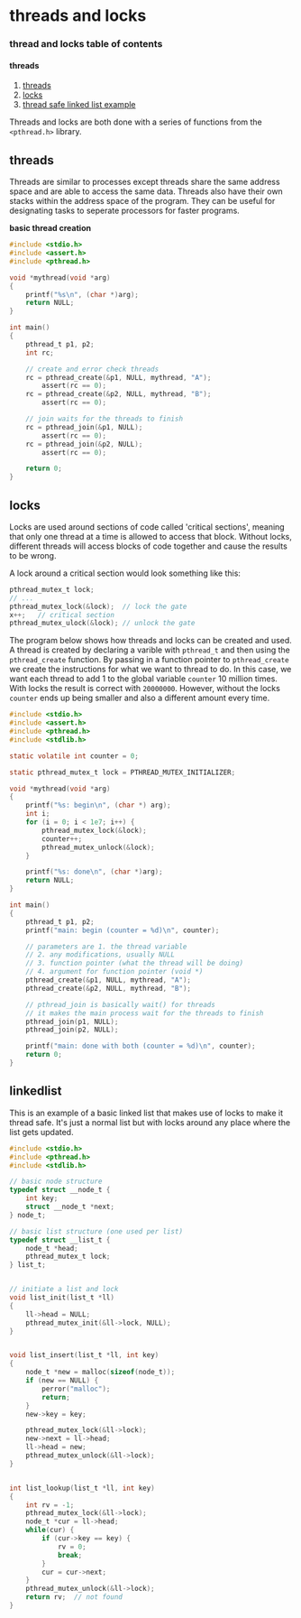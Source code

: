 # threads and locks

### thread and locks table of contents
#### threads
1. [threads](#threads)
1. [locks](#locks)
2. [thread safe linked list example](#linkedlist)

Threads and locks are both done with a series of functions from the `<pthread.h>` library.

## threads
Threads are similar to processes except threads share the same address space and are able to access the same data. Threads also have their own stacks within the address space of the program.  They can be useful for designating tasks to seperate processors for faster programs.

**basic thread creation**
```C
#include <stdio.h>
#include <assert.h>
#include <pthread.h>

void *mythread(void *arg)
{
    printf("%s\n", (char *)arg);
    return NULL;
}

int main()
{
    pthread_t p1, p2;
    int rc;

    // create and error check threads
    rc = pthread_create(&p1, NULL, mythread, "A");
        assert(rc == 0);
    rc = pthread_create(&p2, NULL, mythread, "B");
        assert(rc == 0);

    // join waits for the threads to finish
    rc = pthread_join(&p1, NULL);
        assert(rc == 0);
    rc = pthread_join(&p2, NULL);
        assert(rc == 0);

    return 0;
}


```

## locks
Locks are used around sections of code called 'critical sections', meaning that only one thread at a time is allowed to access that block. Without locks, different threads will access blocks of code together and cause the results to be wrong.  

A lock around a critical section would look something like this:
```C
pthread_mutex_t lock; 
// ...
pthread_mutex_lock(&lock);  // lock the gate
x++;   // critical section
pthread_mutex_ulock(&lock); // unlock the gate
```
The program below shows how threads and locks can be created and used. A thread is created by declaring a varible with `pthread_t` and then using the `pthread_create` function. By passing in a function pointer to `pthread_create` we create the instructions for what we want to thread to do. In this case, we want each thread to add 1 to the global variable `counter` 10 million times. With locks the result is correct with `20000000`. However, without the locks `counter` ends up being smaller and also a different amount every time.
```C
#include <stdio.h>
#include <assert.h>
#include <pthread.h>
#include <stdlib.h>

static volatile int counter = 0;

static pthread_mutex_t lock = PTHREAD_MUTEX_INITIALIZER;

void *mythread(void *arg)
{
	printf("%s: begin\n", (char *) arg);
	int i;
	for (i = 0; i < 1e7; i++) {
		pthread_mutex_lock(&lock);
		counter++;
		pthread_mutex_unlock(&lock);
	}

	printf("%s: done\n", (char *)arg);
	return NULL;
}

int main()
{
	pthread_t p1, p2;
	printf("main: begin (counter = %d)\n", counter);

    // parameters are 1. the thread variable
    // 2. any modifications, usually NULL
    // 3. function pointer (what the thread will be doing)
    // 4. argument for function pointer (void *)
	pthread_create(&p1, NULL, mythread, "A");
	pthread_create(&p2, NULL, mythread, "B");

    // pthread_join is basically wait() for threads
    // it makes the main process wait for the threads to finish
	pthread_join(p1, NULL);
	pthread_join(p2, NULL);

	printf("main: done with both (counter = %d)\n", counter);
	return 0;
}
```

## linkedlist
This is an example of a basic linked list that makes use of locks to make it thread safe. It's just a normal list but with locks around any place where the list gets updated.
```C
#include <stdio.h>
#include <pthread.h>
#include <stdlib.h>

// basic node structure
typedef struct __node_t {
	int key;
	struct __node_t *next;
} node_t;

// basic list structure (one used per list)
typedef struct __list_t {
	node_t *head;
	pthread_mutex_t lock;
} list_t;


// initiate a list and lock
void list_init(list_t *ll)
{
	ll->head = NULL;
	pthread_mutex_init(&ll->lock, NULL);
}


void list_insert(list_t *ll, int key)
{
	node_t *new = malloc(sizeof(node_t));
	if (new == NULL) {
		perror("malloc");
		return;
	}
	new->key = key;

	pthread_mutex_lock(&ll->lock);
	new->next = ll->head;
	ll->head = new;
	pthread_mutex_unlock(&ll->lock);
}


int list_lookup(list_t *ll, int key)
{
	int rv = -1;
	pthread_mutex_lock(&ll->lock);
	node_t *cur = ll->head;
	while(cur) {
		if (cur->key == key) {
			rv = 0;
			break;
		}
		cur = cur->next;
	}
	pthread_mutex_unlock(&ll->lock);
	return rv;	// not found
}
```
